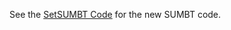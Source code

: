 See the [SetSUMBT Code](https://github.com/ConvLab/ConvLab-3/blob/master/convlab/dst/setsumbt) for the new SUMBT code.